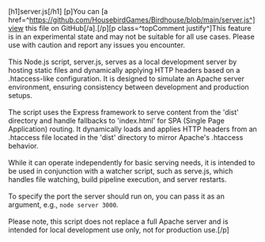 [h1]server.js[/h1]
[p]You can [a href=^https://github.com/HousebirdGames/Birdhouse/blob/main/server.js^]view this file on GitHub[/a].[/p][p class=^topComment justify^]This feature is in an experimental state and may not be suitable for all use cases. Please use with caution and report any issues you encounter. <br><br>This Node.js script, server.js, serves as a local development server by hosting static files and dynamically applying HTTP headers based on a .htaccess-like configuration. It is designed to simulate an Apache server environment, ensuring consistency between development and production setups. <br><br>The script uses the Express framework to serve content from the 'dist' directory and handle fallbacks to 'index.html' for SPA (Single Page Application) routing. It dynamically loads and applies HTTP headers from an .htaccess file located in the 'dist' directory to mirror Apache's .htaccess behavior. <br><br>While it can operate independently for basic serving needs, it is intended to be used in conjunction with a watcher script, such as serve.js, which handles file watching, build pipeline execution, and server restarts. <br><br>To specify the port the server should run on, you can pass it as an argument, e.g., `node server 3000`. <br><br>Please note, this script does not replace a full Apache server and is intended for local development use only, not for production use.[/p]